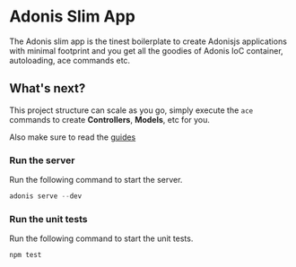 # Adonis Slim App

The Adonis slim app is the tinest boilerplate to create Adonisjs applications with minimal footprint and you get all the goodies of Adonis IoC container, autoloading, ace commands etc.

## What's next?

This project structure can scale as you go, simply execute the `ace` commands to create **Controllers**, **Models**, etc for you. 

Also make sure to read the [guides](http://dev.adonisjs.com/docs/4.0/installation)

### Run the server

Run the following command to start the server.

```js
adonis serve --dev
```

### Run the unit tests

Run the following command to start the unit tests.
```js
npm test
```
